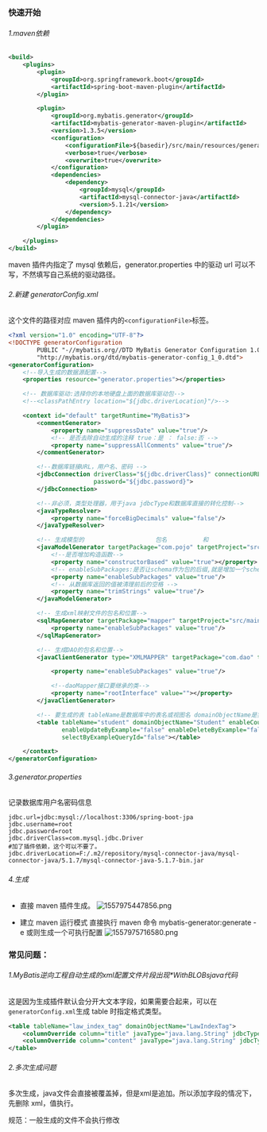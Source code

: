 ### 快速开始

###### 1.maven依赖

```xml
<build>
    <plugins>
        <plugin>
            <groupId>org.springframework.boot</groupId>
            <artifactId>spring-boot-maven-plugin</artifactId>
        </plugin>

        <plugin>
            <groupId>org.mybatis.generator</groupId>
            <artifactId>mybatis-generator-maven-plugin</artifactId>
            <version>1.3.5</version>
            <configuration>
                <configurationFile>${basedir}/src/main/resources/generatorConfig.xml</configurationFile>
                <verbose>true</verbose>
                <overwrite>true</overwrite>
            </configuration>
            <dependencies>
                <dependency>
                    <groupId>mysql</groupId>
                    <artifactId>mysql-connector-java</artifactId>
                    <version>5.1.21</version>
                </dependency>
            </dependencies>
        </plugin>

    </plugins>
</build>
```

maven 插件内指定了 mysql 依赖后，generator.properties 中的驱动 url 可以不写，不然填写自己系统的驱动路径。

###### 2.新建 generatorConfig.xml

这个文件的路径对应 maven 插件内的`<configurationFile>`标签。

```xml
<?xml version="1.0" encoding="UTF-8"?>
<!DOCTYPE generatorConfiguration
        PUBLIC "-//mybatis.org//DTD MyBatis Generator Configuration 1.0//EN"
        "http://mybatis.org/dtd/mybatis-generator-config_1_0.dtd">
<generatorConfiguration>
    <!--导入生成的数据源配置-->
    <properties resource="generator.properties"></properties>

    <!-- 数据库驱动:选择你的本地硬盘上面的数据库驱动包-->
    <!--<classPathEntry location="${jdbc.driverLocation}"/>-->

    <context id="default" targetRuntime="MyBatis3">
        <commentGenerator>
            <property name="suppressDate" value="true"/>
            <!-- 是否去除自动生成的注释 true：是 ： false:否 -->
            <property name="suppressAllComments" value="true"/>
        </commentGenerator>

        <!--数据库链接URL，用户名、密码 -->
        <jdbcConnection driverClass="${jdbc.driverClass}" connectionURL="${jdbc.url}" userId="${jdbc.username}"
                        password="${jdbc.password}">
        </jdbcConnection>

        <!--非必须，类型处理器，用于java jdbcType和数据库直接的转化控制-->
        <javaTypeResolver>
            <property name="forceBigDecimals" value="false"/>
        </javaTypeResolver>

        <!-- 生成模型的                    包名          和                          包位置-->
        <javaModelGenerator targetPackage="com.pojo" targetProject="src/main/java">
            <!--是否增加构造函数-->
            <property name="constructorBased" value="true"></property>
            <!-- enableSubPackages:是否让schema作为包的后缀,就是增加一个schemaName的包-->
            <property name="enableSubPackages" value="true"/>
            <!-- 从数据库返回的值被清理前后的空格 -->
            <property name="trimStrings" value="true"/>
        </javaModelGenerator>

        <!-- 生成xml映射文件的包名和位置-->
        <sqlMapGenerator targetPackage="mapper" targetProject="src/main/resources">
            <property name="enableSubPackages" value="true"/>
        </sqlMapGenerator>

        <!-- 生成DAO的包名和位置-->
        <javaClientGenerator type="XMLMAPPER" targetPackage="com.dao" targetProject="src/main/java">

            <property name="enableSubPackages" value="true"/>

            <!--daoMapper接口要继承的类-->
            <property name="rootInterface" value=""></property>
        </javaClientGenerator>

        <!-- 要生成的表 tableName是数据库中的表名或视图名 domainObjectName是实体类名-->
        <table tableName="student" domainObjectName="Student" enableCountByExample="false"
               enableUpdateByExample="false" enableDeleteByExample="false" enableSelectByExample="false"
               selectByExampleQueryId="false"></table>

    </context>
</generatorConfiguration>

```

###### 3.generator.properties

记录数据库用户名密码信息

```properties
jdbc.url=jdbc:mysql://localhost:3306/spring-boot-jpa
jdbc.username=root
jdbc.password=root
jdbc.driverClass=com.mysql.jdbc.Driver
#加了插件依赖，这个可以不要了。
jdbc.driverLocation=F:/.m2/repository/mysql-connector-java/mysql-connector-java/5.1.7/mysql-connector-java-5.1.7-bin.jar
```

###### 4.生成

- 直接 maven 插件生成。
![1557975447856.png](https://gitee.com/linqin07/pic/raw/master/1557975447856.png)

- 建立 maven 运行模式
  直接执行 maven 命令 mybatis-generator:generate -e
  或则生成一个可执行配置
![1557975716580.png](https://gitee.com/linqin07/pic/raw/master/1557975716580.png)



### 常见问题：

###### 1.MyBatis逆向工程自动生成的xml配置文件片段出现*WithBLOBsjava代码

这是因为生成插件默认会分开大文本字段，如果需要合起来，可以在`generatorConfig.xml`生成 table 时指定格式类型。

```xml
<table tableName="law_index_tag" domainObjectName="LawIndexTag">
    <columnOverride column="title" javaType="java.lang.String" jdbcType="VARCHAR" />
    <columnOverride column="content" javaType="java.lang.String" jdbcType="VARCHAR" /> 
</table>
```

###### 2.多次生成问题

多次生成，java文件会直接被覆盖掉，但是xml是追加。所以添加字段的情况下，先删除 xml，值执行。

规范：一般生成的文件不会执行修改